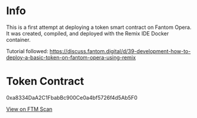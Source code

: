 # Info

This is a first attempt at deploying a token smart contract on Fantom Opera. It was created, compiled, and deployed with the Remix IDE Docker container. 

Tutorial followed: https://discuss.fantom.digital/d/39-development-how-to-deploy-a-basic-token-on-fantom-opera-using-remix

# Token Contract

0xa8334DaA2C1FbabBc900Ce0a4bf5726f4d5Ab5F0

[View on FTM Scan](https://ftmscan.com/token/0xa8334DaA2C1FbabBc900Ce0a4bf5726f4d5Ab5F0)